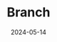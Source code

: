 ---
  title: Branch
  draft: true
  date: 2024-05-14
  tags:
    - git
  description: What is Branch and Remote Branch
  aliases:
---